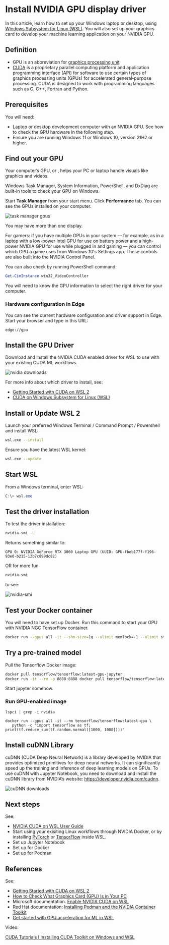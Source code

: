 # Install NVIDIA GPU display driver

In this article, learn how to set up your Windows laptop or desktop, using [Windows Subsystem for Linux (WSL)](https://learn.microsoft.com/en-us/windows/wsl/about). You will also set up your graphics card to develop your machine learning application on your NVIDIA GPU.

## Definition

- GPU is an abbreviation for [graphics processing unit](https://support.microsoft.com/en-us/windows/all-about-graphics-processing-units-gpus-e159bedb-80b7-4738-a0c1-76d2a05beab4)
- [CUDA](https://en.wikipedia.org/wiki/CUDA) is a proprietary parallel computing platform and application programming interface (API) for software to use certain types of graphics processing units (GPUs) for accelerated general-purpose processing. CUDA is designed to work with programming languages such as C, C++, Fortran and Python. 

## Prerequisites

You will need:

- Laptop or desktop development computer with an NVIDIA GPU. See how to check the GPU hardware in the following step.
- Ensure you are running Windows 11 or Windows 10, version 21H2 or higher.

## Find out your GPU

Your computer’s GPU, or ,  helps your PC or laptop handle visuals like graphics and videos.

Windows Task Manager, System Information, PowerShell, and DxDiag are built-in tools to check your GPU on Windows.

Start **Task Manager** from your start menu. Click **Performance** tab. You can see the GPUs installed on your computer.

![task manager gpus](../media/taskmanagergpu.png)

You may have more than one display. 

For gamers: if you have multiple GPUs in your system — for example, as in a laptop with a low-power Intel GPU for use on battery power and a high-power NVIDIA GPU for use while plugged in and gaming — you can control which GPU a game uses from Windows 10's Settings app. These controls are also built into the NVIDIA Control Panel.

You can also check by running PowerShell command:

```powershell
Get-CimInstance win32_VideoController
```

You will need to know the GPU information to select the right driver for your computer.

### Hardware configuration in Edge

You can see the current hardware configuration and driver support in Edge. Start your browser and type in this URL:

```
edge://gpu
```

## Install the GPU Driver

Download and install the NVIDIA CUDA enabled driver for WSL to use with your existing CUDA ML workflows. 

![nvidia downloads](../media/nvidiadownloads.png)

For more info about which driver to install, see:

- [Getting Started with CUDA on WSL 2](https://docs.nvidia.com/cuda/wsl-user-guide/index.html#getting-started-with-cuda-on-wsl)
- [CUDA on Windows Subsystem for Linux (WSL)](https://developer.nvidia.com/cuda/wsl)

## Install or Update WSL 2

Launch your preferred Windows Terminal / Command Prompt / Powershell and install WSL:

```bash
wsl.exe --install
```

Ensure you have the latest WSL kernel:

```bash
wsl.exe --update
```

## Start WSL

From a Windows terminal, enter WSL:

```powershell
C:\> wsl.exe
```

## Test the driver installation

To test the driver installation:

```bash
nvidia-smi -L
```
Returns something similar to:

```text
GPU 0: NVIDIA GeForce RTX 3060 Laptop GPU (UUID: GPU-fbeb177f-f196-93e0-b215-12b7c899dc82)
```

OR for more fun

```bash
nvidia-smi
```

to see:

![nvidia-smi](../media/nvidia-smi.png)

## Test your Docker container

You will need to have set up Docker. Run this command to start your GPU with NVIDIA NGC TensorFlow container.

```bash
docker run --gpus all -it --shm-size=1g --ulimit memlock=-1 --ulimit stack=67108864 nvcr.io/nvidia/tensorflow:20.03-tf2-py3
```

## Try a pre-trained model
<!--
Then run a pre-trained model that is built into this container.

```bash
cd nvidia-examples/cnn/
python resnet.py --batch_size=64
```

If you get errors, follow the mediation described in [](https://stackoverflow.com/questions/67045622/tensorflow-stream-executor-cuda-cuda-driver-cc328-failed-call-to-cuinit-cuda).

This could take hours or days depending on your computer.
-->

Pull the Tensorflow Docker image:

```bash
docker pull tensorflow/tensorflow:latest-gpu-jupyter
docker run -it --rm -p 8888:8888 docker pull tensorflow/tensorflow:latest-gpu-jupyter
```
Start jupyter somehow.

### Run GPU-enabled image

```
lspci | grep -i nvidia
```

```
docker run --gpus all -it --rm tensorflow/tensorflow:latest-gpu \
   python -c "import tensorflow as tf; print(tf.reduce_sum(tf.random.normal([1000, 1000])))"
```

## Install cuDNN Library

cuDNN (CUDA Deep Neural Network) is a library developed by NVIDIA that provides optimized primitives for deep neural networks. It can significantly speed up the training and inference of deep learning models on GPUs. To use cuDNN with Jupyter Notebook, you need to download and install the cuDNN library from NVIDIA’s website: https://developer.nvidia.com/cudnn.

![cuDNN downloads](../media/cuDNNwizard.png)

## Next steps

See:
- [NVIDIA CUDA on WSL User Guide](https://docs.nvidia.com/cuda/wsl-user-guide/index.html#getting-started-with-cuda-on-wsl-2)
- Start using your exisiting Linux workflows through NVIDIA Docker, or by installing [PyTorch](https://pytorch.org/get-started/locally/) or [TensorFlow](https://www.tensorflow.org/install/gpu) inside WSL.
- Set up Jupyter Notebook
- Set up for Docker
- Set up for Podman

## References

See:

- [Getting Started with CUDA on WSL 2](https://docs.nvidia.com/cuda/wsl-user-guide/index.html#getting-started-with-cuda-on-wsl-2)
- [How to Check What Graphics Card (GPU) Is in Your PC](https://www.howtogeek.com/414201/how-to-check-what-graphics-card-gpu-is-in-your-pc/)
- Microsoft documentation. [Enable NVIDIA CUDA on WSL](https://learn.microsoft.com/en-us/windows/ai/directml/gpu-cuda-in-wsl)
- Red Hat documentation: [Installing Podman and the NVIDIA Container Toolkit](https://docs.nvidia.com/ai-enterprise/deployment-guide-rhel-with-kvm/0.1.0/podman.html)
- [Get started with GPU acceleration for ML in WSL](https://learn.microsoft.com/en-us/windows/wsl/tutorials/gpu-compute)

Video:

[CUDA Tutorials I Installing CUDA Toolkit on Windows and WSL](https://www.youtube.com/watch?v=JaHVsZa2jTc&t=2s)